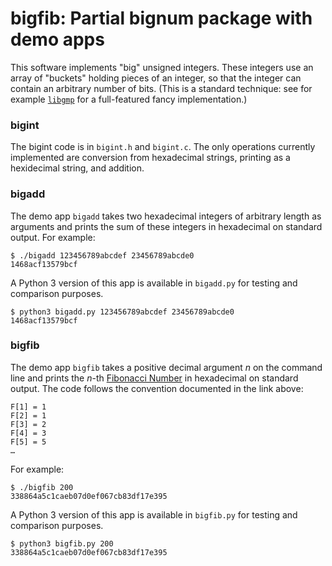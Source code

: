 # bigfib: Partial bignum package with demo apps

This software implements "big" unsigned integers. These
integers use an array of "buckets" holding pieces of an
integer, so that the integer can contain an arbitrary number
of bits. (This is a standard technique: see for example
[`libgmp`](https://gmplib.org/) for a full-featured fancy
implementation.)

### bigint

The bigint code is in `bigint.h` and `bigint.c`. The only
operations currently implemented are conversion from
hexadecimal strings, printing as a hexidecimal string, and
addition.

### bigadd 

The demo app `bigadd` takes two hexadecimal integers of
arbitrary length as arguments and prints the sum of these
integers in hexadecimal on standard output. For example:

    $ ./bigadd 123456789abcdef 23456789abcde0
    1468acf13579bcf

A Python 3 version of this app is available in `bigadd.py`
for testing and comparison purposes.

    $ python3 bigadd.py 123456789abcdef 23456789abcde0
    1468acf13579bcf

### bigfib

The demo app `bigfib` takes a positive decimal argument *n*
on the command line and prints the *n*-th
[Fibonacci Number](https://en.wikipedia.org/wiki/Fibonacci_number)
in hexadecimal on standard output. The code follows the
convention documented in the link above:

    F[1] = 1
    F[2] = 1
    F[3] = 2
    F[4] = 3
    F[5] = 5
    …

For example:

    $ ./bigfib 200
    338864a5c1caeb07d0ef067cb83df17e395

A Python 3 version of this app is available in `bigfib.py`
for testing and comparison purposes.

    $ python3 bigfib.py 200
    338864a5c1caeb07d0ef067cb83df17e395

